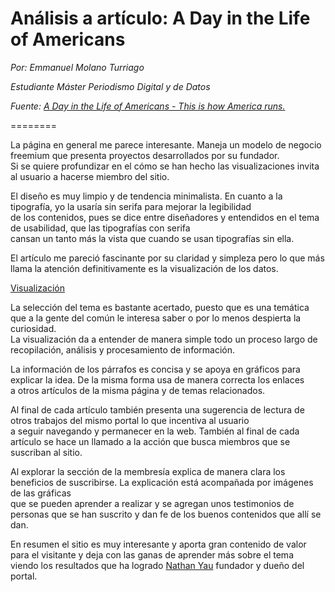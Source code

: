 # Análisis a artículo: A Day in the Life of Americans

*Por: Emmanuel Molano Turriago*  
 
*Estudiante Máster Periodismo Digital y de Datos*

*Fuente: [A Day in the Life of Americans - This is how America runs.](https://flowingdata.com/2015/12/15/a-day-in-the-life-of-americans/
 "www.flowingdata.com")*

========

La página en general me parece interesante. Maneja un modelo de negocio freemium que presenta proyectos desarrollados por su fundador.  
Si se quiere profundizar en el cómo se han hecho las visualizaciones invita al usuario a hacerse miembro del sitio.


El diseño es muy limpio y de tendencia minimalista. En cuanto a la tipografía, yo la usaría sin serifa para mejorar la legibilidad  
de los contenidos, pues se dice entre diseñadores y entendidos en el tema de usabilidad, que las tipografías con serifa  
cansan un tanto más la vista que cuando se usan tipografías sin ella.

El artículo me pareció fascinante por su claridad y simpleza pero lo que más llama la atención definitivamente es la visualización de los datos.


[Visualización](grafica-flowdata.png)


La selección del tema es bastante acertado, puesto que es una temática que a la gente del común le interesa saber o por lo menos despierta la curiosidad.  
La visualización da a entender de manera simple todo un proceso largo de recopilación, análisis y procesamiento de información.

La información de los párrafos es concisa y se apoya en gráficos para explicar la idea. De la misma forma usa de manera correcta los enlaces  
a otros artículos de la misma página y de temas relacionados.

Al final de cada artículo también presenta una sugerencia de lectura de otros trabajos del mismo portal lo que incentiva al usuario  
a seguir navegando y permanecer en la web. También al final de cada artículo se hace un llamado a la acción que busca miembros que se suscriban al sitio.

Al explorar la sección de la membresía explica de manera clara los beneficios de suscribirse. La explicación está acompañada por imágenes de las gráficas  
que se pueden aprender a realizar y se agregan unos testimonios de personas que se han suscrito y dan fe de los buenos contenidos que allí se dan. 

En resumen el sitio es muy interesante y aporta gran contenido de valor para el visitante y deja con las ganas de aprender más sobre el tema  
viendo los resultados que ha logrado [Nathan Yau](https://flowingdata.com/about) fundador y dueño del portal.  
